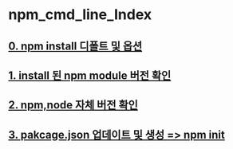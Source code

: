 # npm_cmd_line_Index   
   
## [0. npm install 디폴트 및 옵션][0_link]
[0_link]:https://github.com/Ereh-Kim/TIL/blob/TIL/cmd_line_TIL/npm_cmd_line/npm_cmd_line_TIL/npm_install_%EB%94%94%ED%8F%B4%ED%8A%B8_%EB%B0%8F_%EC%98%B5%EC%85%98_cmd.md
   
## [1. install 된 npm module 버전 확인][1_link]
[1_link]:https://github.com/Ereh-Kim/TIL/blob/TIL/cmd_line_TIL/npm_cmd_line/npm_cmd_line_TIL/install%20%EB%90%9C%20npm_module_%EB%B2%84%EC%A0%84%ED%99%95%EC%9D%B8_cmd.md  
   
## [2. npm,node 자체 버전 확인][2_link]
[2_link]:https://github.com/Ereh-Kim/TIL/blob/TIL/cmd_line_TIL/npm_cmd_line/npm_cmd_line_TIL/npm%20node_%EC%9E%90%EC%B2%B4_%EB%B2%84%EC%A0%84_%ED%99%95%EC%9D%B8_cmd.md
   
## [3. pakcage.json 업데이트 및 생성 => npm init][3_link]
[3_link]:https://github.com/Ereh-Kim/TIL/blob/TIL/cmd_line_TIL/npm_cmd_line/npm_cmd_line_TIL/package.json_%EC%97%85%EB%8D%B0%EC%9D%B4%ED%8A%B8_%EB%B0%8F_%EC%83%9D%EC%84%B1_cmd.md